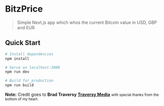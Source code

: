 # BitzPrice

> Simple Next.js app which whos the current Bitcoin value in USD, GBP and EUR

## Quick Start

``` bash
# Install dependencies
npm install

# Serve on localhost:3000
npm run dev

# Build for production
npm run build
```
**Note:** Credit goes to <b>Brad Traversy [Traversy Media](http://www.traversymedia.com)</b> <small>with special thanks from the bottom of my heart.</small>
